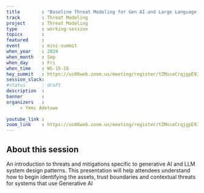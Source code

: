 ```yaml
---
title        : "Baseline Threat Modeling for Gen AI and Large Language Models"
track        : Threat Modeling
project      : Threat Modeling
type         : working-session
topics       : 
featured     :
event        : mini-summit
when_year    : 2024
when_month   : Sep
when_day     : Fri
when_time    : WS-15-16
hey_summit   : https://us06web.zoom.us/meeting/register/tZMsceCrqjgpE93VH3AoM7X6-YZ0z02NadDq
session_slack:
#status      : draft
description  :
banner       : 
organizers   :
     - Yemi Adetuwo
    
youtube_link : 
zoom_link    : https://us06web.zoom.us/meeting/register/tZMsceCrqjgpE93VH3AoM7X6-YZ0z02NadDq
---
```


## About this session
An introduction to threats and mitigations specific to generative AI and LLM system design patterns. This presentation will help attendees understand how to begin identifying the assets, trust boundaries and contextual threats for systems that use Generative AI
